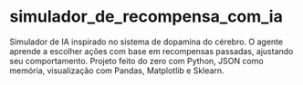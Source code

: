 # simulador_de_recompensa_com_ia
Simulador de IA inspirado no sistema de dopamina do cérebro. O agente aprende a escolher ações com base em recompensas passadas, ajustando seu comportamento. Projeto feito do zero com Python, JSON como memória, visualização com Pandas, Matplotlib e Sklearn.
